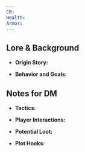 ```yaml
---
CR: 
Health: 
Armor:
---
```

## Lore & Background
- **Origin Story:**
	

- **Behavior and Goals:**
	

## Notes for DM
- **Tactics:**
	

- **Player Interactions:**
	

- **Potential Loot:**
	

- **Plot Hooks:**
	